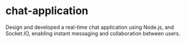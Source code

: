 # chat-application
Design and developed a real-time chat application using Node.js, and Socket.IO, enabling instant messaging and collaboration between users.
